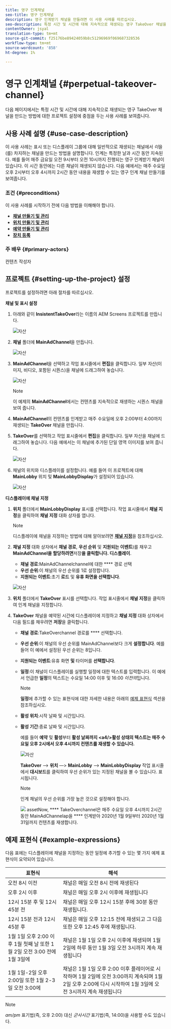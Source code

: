 ```yaml
---
title: 영구 인계채널
seo-title: 영구 인계채널
description: 영구 인계받기 채널을 만들려면 이 사용 사례를 따르십시오.
seo-description: 특정 시간 및 시간에 대해 지속적으로 재생되는 영구 TakeOver 채널을 만드는 프로젝트를 설정하는 경우 이 사용 사례를 따르십시오.
contentOwner: jsyal
translation-type: tm+mt
source-git-commit: f25176be89424059b8c51296969f069687328536
workflow-type: tm+mt
source-wordcount: '858'
ht-degree: 1%

---
```



# 영구 인계채널 {#perpetual-takeover-channel}

다음 페이지에서는 특정 시간 및 시간에 대해 지속적으로 재생되는 영구 TakeOver 채널을 만드는 방법에 대한 프로젝트 설정에 중점을 두는 사용 사례를 보여줍니다.

## 사용 사례 설명 {#use-case-description}

이 사용 사례는 표시 또는 디스플레이 그룹에 대해 일반적으로 재생되는 채널에서 *이*을(를) 차지하는 채널을 만드는 방법을 설명합니다. 인계는 특정한 날과 시간 동안 지속된다.
예를 들어 매주 금요일 오전 9시부터 오전 10시까지 진행되는 영구 인계받기 채널이 있습니다. 이 시간 동안에는 다른 채널이 재생되지 않습니다. 다음 예에서는 매주 수요일 오후 2시부터 오후 4시까지 2시간 동안 내용을 재생할 수 있는 영구 인계 채널 만들기를 보여줍니다.

### 조건 {#preconditions}

이 사용 사례를 시작하기 전에 다음 방법을 이해해야 합니다.

* **[채널 만들기 및 관리](managing-channels.md)**
* **[위치 만들기 및 관리](managing-locations.md)**
* **[예약 만들기 및 관리](managing-schedules.md)**
* **[장치 등록](device-registration.md)**

### 주 배우 {#primary-actors}

컨텐츠 작성자

## 프로젝트 {#setting-up-the-project} 설정

프로젝트를 설정하려면 아래 절차를 따르십시오.

**채널 및 표시 설정**

1. 아래와 같이 **InsistentTakeOver**&#x200B;라는 이름의 AEM Screens 프로젝트를 만듭니다.

   ![자산](assets/p_usecase1.png)

1. **채널** 폴더에 **MainAdChannel**&#x200B;을 만듭니다.

   ![자산](assets/p_usecase2.png)

1. **MainAdChannel**&#x200B;을 선택하고 작업 표시줄에서 **편집**&#x200B;을 클릭합니다. 일부 자산(이미지, 비디오, 포함된 시퀀스)을 채널에 드래그하여 놓습니다.

   ![자산](assets/p_usecase3.png)


   >[!NOTE]
   >이 예제의 **MainAdChannel**&#x200B;에서는 컨텐츠를 지속적으로 재생하는 시퀀스 채널을 보여 줍니다.

1. **MainAdChannel**&#x200B;의 컨텐츠를 인계받고 매주 수요일에 오후 2:00부터 4:00까지 재생되는 **TakeOver** 채널을 만듭니다.

1. **TakeOver**&#x200B;를 선택하고 작업 표시줄에서 **편집**&#x200B;을 클릭합니다. 일부 자산을 채널에 드래그하여 놓습니다. 다음 예에서는 이 채널에 추가된 단일 영역 이미지를 보여 줍니다.

   ![자산](assets/p_usecase4.png)

1. 채널의 위치와 디스플레이를 설정합니다. 예를 들어 이 프로젝트에 대해 **MainLobby** 위치 및 **MainLobbyDisplay**&#x200B;가 설정되어 있습니다.

   ![자산](assets/p_usecase5.png)

**디스플레이에 채널 지정**

1. **위치** 폴더에서 **MainLobbyDisplay** 표시를 선택합니다. 작업 표시줄에서 **채널 지정**&#x200B;을 클릭하여 **채널 지정** 대화 상자를 엽니다.

   >[!NOTE]
   >디스플레이에 채널을 지정하는 방법에 대해 알아보려면 **[채널 지정](channel-assignment.md)**&#x200B;을 참조하십시오.

1. **채널 지정** 대화 상자에서 **채널 경로**, **우선 순위** 및 **지원되는 이벤트**)를 채우고 **MainAdChannel을 할당하려면**&#x200B;저장&#x200B;**을 클릭합니다. 디스플레이**.

   * **채널 경로**:MainAdChannelchannel에 대한  **** 경로 선택
   * **우선 순위**:이 채널의 우선 순위를 1로 설정합니다.
   * **지원되는 이벤트**:초기  **로드** 및  **유휴 화면을 선택합니다**.

   ![자산](assets/p_usecase6.png)

1. **위치** 폴더에서 **TakeOver** 표시를 선택합니다. 작업 표시줄에서 **채널 지정**&#x200B;을 클릭하여 인계 채널을 지정합니다.

1. **TakeOver** 채널을 예약된 시간에 디스플레이에 지정하고 **채널 지정** 대화 상자에서 다음 필드를 채우려면 **저장**&#x200B;을 클릭합니다.

   * **채널 경로**:TakeOverchannel 경로를  **** 선택합니다.
   * **우선 순위**:이 채널의 우선 순위를 MainAdChannel보다 크게  **설정합니다**. 예를 들어 이 예에서 설정된 우선 순위는 8입니다.
   * **지원되는 이벤트**:유휴 화면  **및** 타이머를  **선택합니다**.
   * **일정**:이 채널이 디스플레이를 실행할 일정에 대한 텍스트를 입력합니다. 이 예에서 언급한 **일정**&#x200B;의 텍스트는 수요일 14:00 이후 및 16:00 *이전의*&#x200B;입니다.

      >[!NOTE]
      >**일정**&#x200B;에 추가할 수 있는 표현식에 대한 자세한 내용은 아래의 [예제 표현식](#example-expressions) 섹션을 참조하십시오.
   * **활성 위치**:시작 날짜 및 시간입니다.
   * **활성 기간**:종료 날짜 및 시간입니다.

      예를 들어 **예약** 및 **활성**&#x200B;부터 **활성 날짜까지 &lt;a4/>활성 상태의 텍스트는 매주 수요일 오후 2시에서 오후 4시까지 컨텐츠를 재생할 수 있습니다.**


      ![자산](assets/p_usecase7.png)

      **TakeOver** —> **위치** —> **MainLobby** —> **MainLobbyDisplay** 작업 표시줄에서 **대시보드**&#x200B;를 클릭하여 우선 순위가 있는 지정된 채널을 볼 수 있습니다. 표시됩니다.

      >[!NOTE]
      >인계 채널의 우선 순위를 가장 높은 것으로 설정해야 합니다.

      ![](assets/p_usecase8.png)
assetNow,  **** TakeOverchannel은 매주 수요일 오후 4시까지 2시간 동안 MainAdChannelap을  **** 인계받아 2020년 1월 9일부터 2020년 1월 31일까지 컨텐츠를 재생합니다.

## 예제 표현식 {#example-expressions}

다음 표에는 디스플레이에 채널을 지정하는 동안 일정에 추가할 수 있는 몇 가지 예제 표현식이 요약되어 있습니다.

| **표현식** | **해석** |
|---|---|
| 오전 8시 이전 | 채널은 매일 오전 8시 전에 재생된다 |
| 오후 2시 이후 | 채널은 매일 오후 2시 이후에 재생됩니다 |
| 12시 15분 후 및 12시 45분 전 | 채널은 매일 오후 12시 15분 후에 30분 동안 재생됩니다. |
| 12시 15분 전과 12시 45분 후 | 채널은 매일 오후 12:15 전에 재생되고 그 다음 또한 오후 12:45 후에 재생됩니다. |
| 1월 1일 오후 2:00 이후 1월 첫째 날 또한 1월 2일 오전 3:00 전에 1월 3일에 | 채널은 1월 1일 오후 2시 이후에 재생되며 1월 2일에 하루 동안 1월 3일 오전 3시까지 계속 재생됩니다 |
| 1월 1일-2일 오후 2:00일 또한 1월 2-3일 오전 3:00에 | 채널은 1월 1일 오후 2:00 이후 플레이어로 시작하며 1월 2일에 오전 3:00까지 계속되며 1월 2일 오후 2:00에 다시 시작하여 1월 3일에 오전 3시까지 계속 재생됩니다 |

>[!NOTE]
>
>*am/pm* 표기법(즉, 오후 2:00) 대신 _군사시간_ 표기법(즉, 14:00)을 사용할 수도 있습니다.
